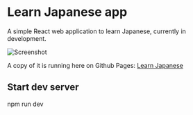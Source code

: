 # Learn Japanese app

A simple React web application to learn Japanese, currently in development.

![Screenshot](https://github.com/user-attachments/assets/717b6937-7b37-4046-a8d0-2b6f1d7c0493)

A copy of it is running here on Github Pages: [Learn Japanese](https://gitwyrm.github.io/learnjapanese/)

## Start dev server
npm run dev
